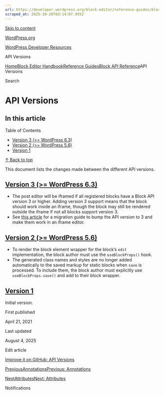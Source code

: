 ```yaml
---
url: https://developer.wordpress.org/block-editor/reference-guides/block-api/block-api-versions
scraped_at: 2025-10-20T03:14:07.955Z
---
```


[Skip to content](https://developer.wordpress.org/block-editor/reference-guides/block-api/block-api-versions/#wp--skip-link--target)

[WordPress.org](https://wordpress.org/)

[WordPress Developer Resources](https://developer.wordpress.org/)

API Versions


[Home](https://developer.wordpress.org/)[Block Editor Handbook](https://developer.wordpress.org/block-editor/)[Reference Guides](https://developer.wordpress.org/block-editor/reference-guides/)[Block API Reference](https://developer.wordpress.org/block-editor/reference-guides/block-api/)API Versions

Search

# API Versions

## In this article

Table of Contents

- [Version 3 (>= WordPress 6.3)](https://developer.wordpress.org/block-editor/reference-guides/block-api/block-api-versions/#version-3-wordpress-6-3)
- [Version 2 (>= WordPress 5.6)](https://developer.wordpress.org/block-editor/reference-guides/block-api/block-api-versions/#version-2-wordpress-5-6)
- [Version 1](https://developer.wordpress.org/block-editor/reference-guides/block-api/block-api-versions/#version-1)

[↑ Back to top](https://developer.wordpress.org/block-editor/reference-guides/block-api/block-api-versions/#wp--skip-link--target)

This document lists the changes made between the different API versions.

## [Version 3 (>= WordPress 6.3)](https://developer.wordpress.org/block-editor/reference-guides/block-api/block-api-versions/\#version-3-wordpress-6-3)

- The post editor will be iframed if all registered blocks have a Block API version 3 or higher. Adding version 3 support means that the block should work inside an iframe, though the block may still be rendered outside the iframe if not all blocks support version 3.
- See [this article](https://make.wordpress.org/core/2021/06/29/blocks-in-an-iframed-template-editor/) for a migration guide to bump the API version to 3 and make them work in an iframe editor.

## [Version 2 (>= WordPress 5.6)](https://developer.wordpress.org/block-editor/reference-guides/block-api/block-api-versions/\#version-2-wordpress-5-6)

- To render the block element wrapper for the block’s `edit` implementation, the block author must use the `useBlockProps()` hook.
- The generated class names and styles are no longer added automatically to the saved markup for static blocks when `save` is processed. To include them, the block author must explicitly use `useBlockProps.save()` and add to their block wrapper.

## [Version 1](https://developer.wordpress.org/block-editor/reference-guides/block-api/block-api-versions/\#version-1)

Initial version.

First published

April 21, 2021

Last updated

August 4, 2025

Edit article

[Improve it on GitHub: API Versions](https://github.com/WordPress/gutenberg/edit/trunk/docs/reference-guides/block-api/block-api-versions.md)

[PreviousAnnotationsPrevious: Annotations](https://developer.wordpress.org/block-editor/reference-guides/block-api/block-annotations/)

[NextAttributesNext: Attributes](https://developer.wordpress.org/block-editor/reference-guides/block-api/block-attributes/)

Notifications